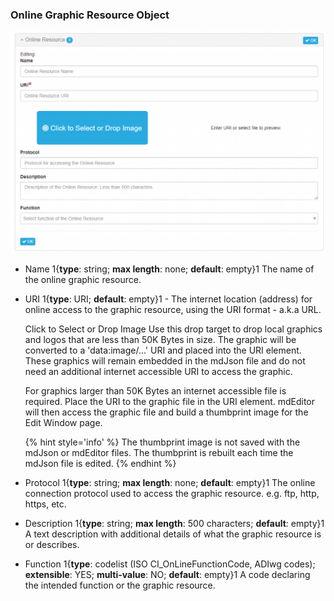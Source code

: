 ### Online Graphic Resource Object

![Online Graphic Resource](/assets/reference/edit-objects/metadata/main/onlineGraphicResource.png)

* <span class="md-element">Name</span> 1{**type**: string; **max length**: none; **default**: empty}1 The name of the online graphic resource. 

* <span class="md-element">URI</span> <i class="fa fa-asterisk required" title="Required"></i> 1{**type**: URI; **default**: empty}1 - The internet location (address) for online access to the graphic resource, using the URI format - a.k.a URL. 

  <span class="btn btn-info btn-xs"> <i class="fa fa-bullseye"> </i> Click to Select or Drop Image</span> Use this drop target to drop local graphics and logos that are less than 50K Bytes in size.  The graphic will be converted to a 'data:image/...' URI and placed into the <span class="md-element">URI</span> element.  These graphics will remain embedded in the mdJson file and do not need an additional internet accessible URI to access the graphic.
  
  For graphics larger than 50K Bytes an internet accessible file is required.  Place the URI to the graphic file in the <span class="md-element">URI</span> element.  mdEditor will then access the graphic file and build a thumbprint image for the <span class="md-window">Edit Window</span> page.  
    
    {% hint style='info' %}
 The thumbprint image is not saved with the mdJson or mdEditor files.  The thumbprint is rebuilt each time the mdJson file is edited.
    {% endhint %}

* <span class="md-element">Protocol</span> 1{**type**: string; **max length**: none; **default**: empty}1 The online connection protocol used to access the graphic resource.  e.g. ftp, http, https, etc.

* <span class="md-element">Description</span> 1{**type**: string; **max length**: 500 characters; **default**: empty}1 A text description with additional details of what the graphic resource is or describes. 

* <span class="md-element">Function</span> 1{**type**: codelist (ISO CI_OnLineFunctionCode, ADIwg codes); **extensible**: YES; **multi-value**: NO; **default**: empty}1 A code declaring the intended function or the graphic resource. 
